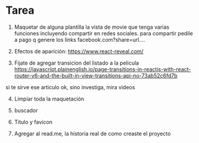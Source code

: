 # Tarea
1. Maquetar de alguna plantilla la vista de movie que tenga varias funciones incluyendo compartir en redes sociales.
para compartir pedile a pago q genere los links
facebook.com?share=url....

2. Efectos de aparición:
https://www.react-reveal.com/

3. Fijate de agregar transicion del listado a la pelicula
https://javascript.plainenglish.io/page-transitions-in-reactjs-with-react-router-v6-and-the-built-in-view-transitions-api-no-73ab52c6fd7b

si te sirve ese articulo ok, sino investiga, mira videos


4. Limpiar toda la maquetación

5. buscador 

6. Titulo y favicon

7. Agregar al read.me, la historia real de como creaste el proyecto